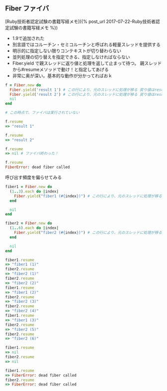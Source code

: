 ## Fiber ファイバ

[Ruby技術者認定試験の書籍写経メモ]({% post_url 2017-07-22-Ruby技術者認定試験の書籍写経メモ %})

- 1.9で追加された
- 別言語ではコルーチン・セミコルーチンと呼ばれる軽量スレッドを提供する
- 明示的に指定しない限りコンテキストが切り替わらない
- 並列処理の切り替えを指定できる、指定しなければならない
- Fiber.yield で親スレッドに返り値と処理を返して止まって待つ。 親スレッドから#resumeメソッドで動け！と指定してあげる
- 非常に奥が深い。基本的な動作が分かってればおｋ

```ruby
f = Fiber.new do
  Fiber.yield('result 1') # この行により、元のスレッドに処理が移る 戻り値はresult1
  Fiber.yield('result 2') # この行により、元のスレッドに処理が移る 戻り値はresult2
  nil
end

# この時点で、ファイバは実行されていない

f.resume
=> "result 1"

f.resume
=> "result 2"

f.resume
=> nil # ファイバ終わった！

f.resume
FiberError: dead fiber called
```

呼び出す頻度を偏らせてみる

```ruby
fiber1 = Fiber.new do
  (1..3).each do |index|
    Fiber.yield("fiber1 (#{index})") # この行により、元のスレッドに処理が移る 戻り値はi
  end

  nil
end

fiber2 = Fiber.new do
  (1..6).each do |index|
    Fiber.yield("fiber2 (#{index})") # この行により、元のスレッドに処理が移る 戻り値はi
  end

  nil
end

fiber1.resume
=> "fiber1 (1)"
fiber2.resume
=> "fiber2 (1)"
fiber2.resume
=> "fiber2 (2)"
fiber1.resume
=> "fiber1 (2)"
fiber2.resume
=> "fiber2 (3)"
fiber2.resume
=> "fiber2 (4)"
fiber1.resume
=> "fiber1 (3)"
fiber2.resume
=> "fiber2 (5)"
fiber2.resume
=> "fiber2 (6)"

fiber1.resume
=> nil
fiber2.resume
=> nil

fiber1.resume
=> FiberError: dead fiber called
fiber2.resume
=> FiberError: dead fiber called
```
